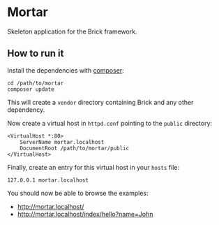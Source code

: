 Mortar
======

Skeleton application for the Brick framework.

How to run it
-------------

Install the dependencies with [composer](http://getcomposer.org/):

    cd /path/to/mortar
    composer update

This will create a `vendor` directory containing Brick and any other dependency.

Now create a virtual host in `httpd.conf` pointing to the `public` directory:

    <VirtualHost *:80>
	    ServerName mortar.localhost
	    DocumentRoot /path/to/mortar/public
    </VirtualHost>

Finally, create an entry for this virtual host in your `hosts` file:

    127.0.0.1 mortar.localhost

You should now be able to browse the examples:

* http://mortar.localhost/
* http://mortar.localhost/index/hello?name=John

